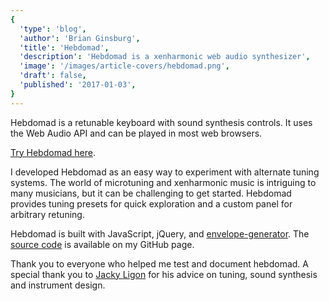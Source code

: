 ```yaml
---
{
  'type': 'blog',
  'author': 'Brian Ginsburg',
  'title': 'Hebdomad',
  'description': 'Hebdomad is a xenharmonic web audio synthesizer',
  'image': '/images/article-covers/hebdomad.png',
  'draft': false,
  'published': '2017-01-03',
}
---
```


Hebdomad is a retunable keyboard with sound synthesis controls. It uses the Web Audio API and can be played in most web browsers.

[Try Hebdomad here](https://brianginsburg.com/hebdomad/).

I developed Hebdomad as an easy way to experiment with alternate tuning systems. The world of microtuning and xenharmonic music is intriguing to many musicians, but it can be challenging to get started. Hebdomad provides tuning presets for quick exploration and a custom panel for arbitrary retuning.

Hebdomad is built with JavaScript, jQuery, and [envelope-generator](https://github.com/itsjoesullivan/envelope-generator). The [source code](https://github.com/bgins/hebdomad) is available on my GitHub page.

Thank you to everyone who helped me test and document hebdomad. A special thank you to [Jacky Ligon](http://jackyligon.com/) for his advice on tuning, sound synthesis and instrument design.
